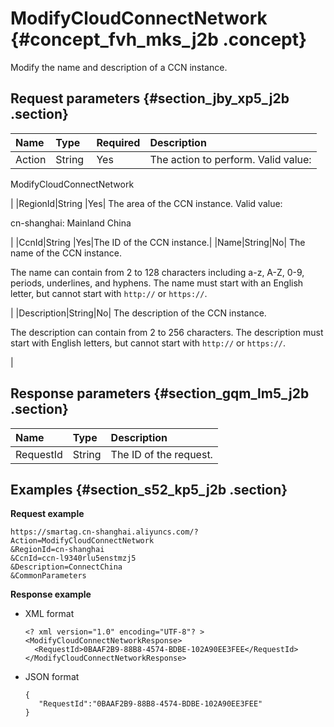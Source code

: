 # ModifyCloudConnectNetwork {#concept_fvh_mks_j2b .concept}

Modify the name and description of a CCN instance.

## Request parameters {#section_jby_xp5_j2b .section}

|Name|Type|Required|Description |
|:---|:---|:-------|:-----------|
|Action|String |Yes| The action to perform. Valid value:

 ModifyCloudConnectNetwork

 |
|RegionId|String |Yes| The area of the CCN instance. Valid value:

 cn-shanghai: Mainland China

 |
|CcnId|String |Yes|The ID of the CCN instance.|
|Name|String|No| The name of the CCN instance.

 The name can contain from 2 to 128 characters including a-z, A-Z, 0-9, periods, underlines, and hyphens. The name must start with an English letter, but cannot start with `http://` or `https://`.

 |
|Description|String|No| The description of the CCN instance.

 The description can contain from 2 to 256 characters. The description must start with English letters, but cannot start with `http://` or `https://`.

 |

## Response parameters {#section_gqm_lm5_j2b .section}

|Name|Type|Description|
|:---|:---|:----------|
|RequestId|String|The ID of the request.|

## Examples {#section_s52_kp5_j2b .section}

**Request example**

```
https://smartag.cn-shanghai.aliyuncs.com/?Action=ModifyCloudConnectNetwork
&RegionId=cn-shanghai
&CcnId=ccn-l9340rlu5enstmzj5
&Description=ConnectChina
&CommonParameters
```

**Response example**

-   XML format

    ```
    <? xml version="1.0" encoding="UTF-8"? >
    <ModifyCloudConnectNetworkResponse>
      <RequestId>0BAAF2B9-88B8-4574-BDBE-102A90EE3FEE</RequestId>
    </ModifyCloudConnectNetworkResponse>
    ```

-   JSON format

    ```
    {
       "RequestId":"0BAAF2B9-88B8-4574-BDBE-102A90EE3FEE"
    }
    ```


